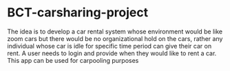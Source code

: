 # BCT-carsharing-project

The idea is to develop a car rental system whose environment would be like zoom cars but there would be no organizational hold on the cars, rather any individual whose car is idle for specific time period can give their car on rent. 
A user needs to login and provide when they would like to rent a car.
This app can be used for carpooling purposes
